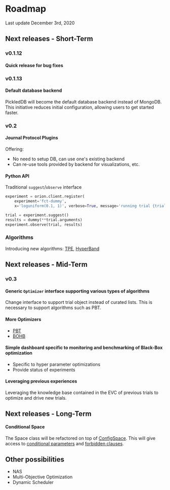 # Roadmap
Last update December 3rd, 2020

## Next releases - Short-Term

### v0.1.12

#### Quick release for bug fixes

### v0.1.13

#### Default database backend
PickledDB will become the default database backend instead of MongoDB. This initiative reduces
initial configuration, allowing users to get started faster.

### v0.2
#### Journal Protocol Plugins
Offering:
- No need to setup DB, can use one's existing backend
- Can re-use tools provided by backend for visualizations, etc.
#### Python API

Traditional `suggest`/`observe` interface

```python
experiment = orion.client.register(
    experiment='fct-dummy',
    x='loguniform(0.1, 1)', verbose=True, message='running trial {trial.hash_name}')

trial = experiment.suggest()
results = dummy(**trial.arguments)
experiment.observe(trial, results)
```

### Algorithms
Introducing new algorithms: [TPE](https://papers.nips.cc/paper/4443-algorithms-for-hyper-parameter-optimization.pdf), [HyperBand](https://arxiv.org/abs/1603.06560)

## Next releases - Mid-Term

### v0.3
#### Generic `Optimizer` interface supporting various types of algorithms

Change interface to support trial object instead of curated lists. This is necessary to support algorithms such as PBT.

#### More Optimizers
- [PBT](https://arxiv.org/abs/1711.09846)
- [BOHB](https://ml.informatik.uni-freiburg.de/papers/18-ICML-BOHB.pdf)

#### Simple dashboard specific to monitoring and benchmarking of Black-Box optimization
- Specific to hyper parameter optimizations
- Provide status of experiments

#### Leveraging previous experiences
Leveraging the knowledge base contained in the EVC of previous trials to optimize and drive new
 trials.

## Next releases - Long-Term

#### Conditional Space

The Space class will be refactored on top of [ConfigSpace](https://automl.github.io/ConfigSpace). This will give access to [conditional parameters](https://automl.github.io/ConfigSpace/master/Guide.html#nd-example-categorical-hyperparameters-and-conditions) and [forbidden clauses](https://automl.github.io/ConfigSpace/master/Guide.html#rd-example-forbidden-clauses).

## Other possibilities
- NAS
- Multi-Objective Optimization
- Dynamic Scheduler
